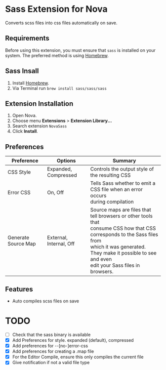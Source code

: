 # Sass Extension for Nova

Converts scss files into css files automatically on save.

## Requirements

Before using this extension, you must ensure that `sass` is installed on your system. The preferred method is using [Homebrew](https://brew.sh).

## Sass Insall

1. Install [Homebrew](https://brew.sh).
2. Via Terminal run `brew install sass/sass/sass`

## Extension Installation

1. Open Nova.
2. Choose menu **Extensions** > **Extension Library...**
3. Search extension `NovaSass`
5. Click **Install**.

## Preferences 

| Preference          | Options                 | Summary                                                                                                                                                                                                                              |
|---------------------|-------------------------|--------------------------------------------------------------------------------------------------------------------------------------------------------------------------------------------------------------------------------------|
| CSS Style           | Expanded, Compressed    | Controls the output style of the resulting CSS                                                                                                                                                                                       |
| Error CSS           | On, Off                 | Tells Sass whether to emit a CSS file when an error occurs<br/>during compilation                                                                                                                                                    |
| Generate Source Map | External, Internal, Off | Source maps are files that tell browsers or other tools that <br>consume CSS how that CSS corresponds to the Sass files from <br>which it was generated. They make it possible to see and even <br>edit your Sass files in browsers. |

## Features

* Auto compiles scss files on save

# TODO

* [ ] Check that the sass binary is available
* [x] Add Preferences for style. expanded (default), compressed
* [x] Add preferences for --[no-]error-css
* [x] Add preferences for creating a .map file
* [x] For the Editor Compile, ensure this only compiles the current file
* [x] Give notification if not a valid file type